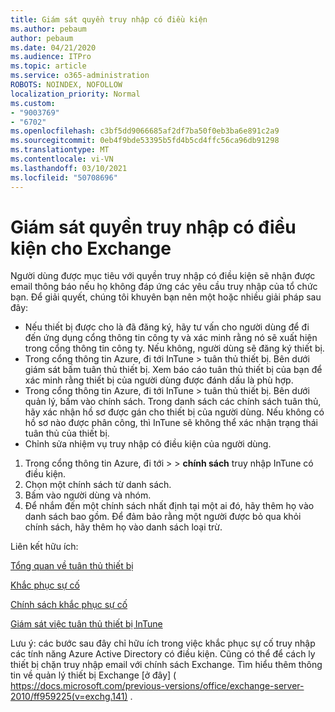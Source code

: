 ```yaml
---
title: Giám sát quyền truy nhập có điều kiện
ms.author: pebaum
author: pebaum
ms.date: 04/21/2020
ms.audience: ITPro
ms.topic: article
ms.service: o365-administration
ROBOTS: NOINDEX, NOFOLLOW
localization_priority: Normal
ms.custom:
- "9003769"
- "6702"
ms.openlocfilehash: c3bf5dd9066685af2df7ba50f0eb3ba6e891c2a9
ms.sourcegitcommit: 0eb4f9bde53395b5fd4b5cd4ffc56ca96db91298
ms.translationtype: MT
ms.contentlocale: vi-VN
ms.lasthandoff: 03/10/2021
ms.locfileid: "50708696"
---
```

# <a name="monitoring-conditional-access-for-exchange"></a>Giám sát quyền truy nhập có điều kiện cho Exchange

Người dùng được mục tiêu với quyền truy nhập có điều kiện sẽ nhận được email thông báo nếu họ không đáp ứng các yêu cầu truy nhập của tổ chức bạn. Để giải quyết, chúng tôi khuyên bạn nên một hoặc nhiều giải pháp sau đây:

- Nếu thiết bị được cho là đã đăng ký, hãy tư vấn cho người dùng để đi đến ứng dụng cổng thông tin công ty và xác minh rằng nó sẽ xuất hiện trong cổng thông tin công ty. Nếu không, người dùng sẽ đăng ký thiết bị.
- Trong cổng thông tin Azure, đi tới InTune > tuân thủ thiết bị. Bên dưới giám sát bấm tuân thủ thiết bị. Xem báo cáo tuân thủ thiết bị của bạn để xác minh rằng thiết bị của người dùng được đánh dấu là phù hợp.
- Trong cổng thông tin Azure, đi tới InTune > tuân thủ thiết bị. Bên dưới quản lý, bấm vào chính sách. Trong danh sách các chính sách tuân thủ, hãy xác nhận hồ sơ được gán cho thiết bị của người dùng. Nếu không có hồ sơ nào được phân công, thì InTune sẽ không thể xác nhận trạng thái tuân thủ của thiết bị.
- Chỉnh sửa nhiệm vụ truy nhập có điều kiện của người dùng.

1. Trong cổng thông tin Azure, đi tới  >    >  **chính sách** truy nhập InTune có điều kiện.
2. Chọn một chính sách từ danh sách.
3. Bấm vào người dùng và nhóm.
4. Để nhắm đến một chính sách nhất định tại một ai đó, hãy thêm họ vào danh sách bao gồm. Để đảm bảo rằng một người được bỏ qua khỏi chính sách, hãy thêm họ vào danh sách loại trừ.

Liên kết hữu ích:

[Tổng quan về tuân thủ thiết bị](https://docs.microsoft.com/intune/device-compliance-get-started)

[Khắc phục sự cố](https://docs.microsoft.com/intune/troubleshoot-conditional-access)

[Chính sách khắc phục sự cố](https://docs.microsoft.com/troubleshoot/mem/intune/troubleshoot-policies-in-microsoft-intune)

[Giám sát việc tuân thủ thiết bị InTune](https://docs.microsoft.com/intune/compliance-policy-monitor)

Lưu ý: các bước sau đây chỉ hữu ích trong việc khắc phục sự cố truy nhập các tính năng Azure Active Directory có điều kiện. Cũng có thể để cách ly thiết bị chặn truy nhập email với chính sách Exchange. Tìm hiểu thêm thông tin về quản lý thiết bị Exchange [ở đây] ( https://docs.microsoft.com/previous-versions/office/exchange-server-2010/ff959225(v=exchg.141) .
